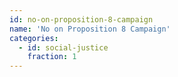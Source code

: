 ```yaml
---
id: no-on-proposition-8-campaign
name: 'No on Proposition 8 Campaign'
categories:
  - id: social-justice
    fraction: 1
---
```

